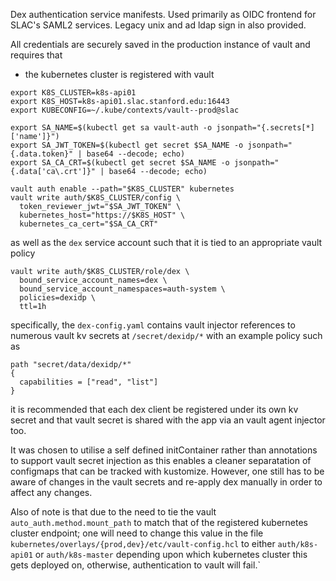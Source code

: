 Dex authentication service manifests. Used primarily as OIDC frontend for SLAC's SAML2 services. Legacy unix and ad ldap sign in also provided.

All credentials are securely saved in the production instance of vault and requires that 

- the kubernetes cluster is registered with vault

```
export K8S_CLUSTER=k8s-api01
export K8S_HOST=k8s-api01.slac.stanford.edu:16443
export KUBECONFIG=~/.kube/contexts/vault--prod@slac

export SA_NAME=$(kubectl get sa vault-auth -o jsonpath="{.secrets[*]['name']}")
export SA_JWT_TOKEN=$(kubectl get secret $SA_NAME -o jsonpath="{.data.token}" | base64 --decode; echo)
export SA_CA_CRT=$(kubectl get secret $SA_NAME -o jsonpath="{.data['ca\.crt']}" | base64 --decode; echo)

vault auth enable --path="$K8S_CLUSTER" kubernetes
vault write auth/$K8S_CLUSTER/config \
  token_reviewer_jwt="$SA_JWT_TOKEN" \
  kubernetes_host="https://$K8S_HOST" \
  kubernetes_ca_cert="$SA_CA_CRT"
````

as well as the `dex` service account such that it is tied to an appropriate vault policy

```
vault write auth/$K8S_CLUSTER/role/dex \
  bound_service_account_names=dex \
  bound_service_account_namespaces=auth-system \
  policies=dexidp \
  ttl=1h
```

specifically, the `dex-config.yaml` contains vault injector references to numerous vault kv secrets at `/secret/dexidp/*` with an example policy such as 

```
path "secret/data/dexidp/*"
{
  capabilities = ["read", "list"]
}
```

it is recommended that each dex client be registered under its own kv secret and that vault secret is shared with the app via an vault agent injector too.


It was chosen to utilise a self defined initContainer rather than annotations to support vault secret injection as this enables a cleaner separatation of configmaps that can be tracked with kustomize. However, one still has to be aware of changes in the vault secrets and re-apply dex manually in order to affect any changes.

Also of note is that due to the need to tie the vault `auto_auth.method.mount_path` to match that of the registered kubernetes cluster endpoint; one will need to change this value in the file `kubernetes/overlays/{prod,dev}/etc/vault-config.hcl` to either `auth/k8s-api01` or `auth/k8s-master` depending upon which kubernetes cluster this gets deployed on, otherwise, authentication to vault will fail.` 
